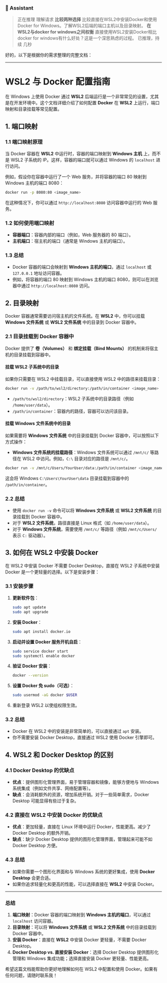 ### 🤖 Assistant



>正在推理
理解请求
**比较两种选择**
比较直接在WSL2中安装Docker和使用Docker for Windows。了解WSL2后端的端口主机以及目录映射。
**在WSL2与docker for windows之间权衡**
直接使用WSL2安装Docker相比docker for windows有什么好处？这是一个深思熟虑的过程。
已推理，持续 几秒

好的，以下是根据你的需求整理的完整文档：

---

# **WSL2 与 Docker 配置指南**

在 Windows 上使用 Docker 通过 **WSL2** 后端运行是一个非常常见的设置，尤其是在开发环境中。这个文档详细介绍了如何配置 **Docker** 在 **WSL2** 上运行，端口映射和目录挂载等常见配置。

## **1. 端口映射**

### 1.1 **端口映射原理**

当 Docker 容器在 **WSL2** 中运行时，容器的端口映射到 **Windows 主机** 上，而不是 WSL2 子系统的 IP。这样，容器的端口就可以通过 Windows 的 `localhost` 进行访问。

例如，假设你在容器中运行了一个 Web 服务，并将容器的端口 80 映射到 Windows 主机的端口 8080：

```bash
docker run -p 8080:80 <image_name>
```

在这种情况下，你可以通过 `http://localhost:8080` 访问容器中运行的 Web 服务。

### 1.2 **如何使用端口映射**

- **容器端口**：容器内部的端口（例如，Web 服务器的 80 端口）。
- **主机端口**：宿主机的端口（通常是 Windows 主机的端口）。

### 1.3 **总结**
- Docker 容器的端口会映射到 **Windows 主机的端口**，通过 `localhost` 或 `127.0.0.1` 地址访问容器。
- 例如，将容器的端口 80 映射到 Windows 主机的端口 8080，则可以在浏览器中通过 `http://localhost:8080` 访问。

## **2. 目录映射**

Docker 容器通常需要访问宿主机的文件系统。在 **WSL2** 中，你可以挂载 **Windows 文件系统** 或 **WSL2 文件系统** 中的目录到 Docker 容器中。

### 2.1 **目录挂载到 Docker 容器中**

Docker 提供了 **卷（Volumes）** 和 **绑定挂载（Bind Mounts）** 的机制来将宿主机的目录挂载到容器中。

#### **挂载 WSL2 子系统中的目录**
如果你只需要在 WSL2 中挂载目录，可以直接使用 WSL2 中的路径来挂载目录：

```bash
docker run -v /path/to/wsl2/directory:/path/in/container <image_name>
```

- `/path/to/wsl2/directory`：WSL2 子系统中的目录路径（例如 `/home/user/data`）。
- `/path/in/container`：容器内的路径，容器可以访问该目录。

#### **挂载 Windows 文件系统中的目录**
如果需要将 **Windows 文件系统** 中的目录挂载到 Docker 容器中，可以按照以下方式操作：

- **Windows 文件系统的挂载路径**：Windows 文件系统可以通过 `/mnt/c/` 等路径在 WSL2 中访问。例如，`C:\` 目录对应的路径是 `/mnt/c/`。

```bash
docker run -v /mnt/c/Users/YourUser/data:/path/in/container <image_name>
```

这会将 Windows `C:\Users\YourUser\data` 目录挂载到容器中的 `/path/in/container`。

### 2.2 **总结**
- 使用 `docker run -v` 命令可以将 **Windows 文件系统** 或 **WSL2 文件系统** 的目录挂载到 Docker 容器中。
- 对于 **WSL2 文件系统**，路径直接是 Linux 格式（如 `/home/user/data`）。
- 对于 **Windows 文件系统**，需要使用 `/mnt/c/` 等路径（例如 `/mnt/c/Users/` 表示 `C:` 驱动器）。

## **3. 如何在 WSL2 中安装 Docker**

在 WSL2 中安装 Docker 不需要 Docker Desktop，直接在 WSL2 子系统中安装 Docker 是一个更轻量的选择。以下是安装步骤：

### 3.1 **安装步骤**

1. **更新软件包**：
   ```bash
   sudo apt update
   sudo apt upgrade
   ```

2. **安装 Docker**：
   ```bash
   sudo apt install docker.io
   ```

3. **启动并设置 Docker 服务开机自启**：
   ```bash
   sudo service docker start
   sudo systemctl enable docker
   ```

4. **验证 Docker 安装**：
   ```bash
   docker --version
   ```

5. **设置 Docker 免 sudo（可选）**：
   ```bash
   sudo usermod -aG docker $USER
   ```

6. 重新登录 WSL2 以使组权限生效。

### 3.2 **总结**
- Docker 在 WSL2 中的安装是非常简单的，可以直接通过 `apt` 安装。
- 你不需要安装 Docker Desktop，直接通过 WSL2 使用 Docker 引擎即可。

## **4. WSL2 和 Docker Desktop 的区别**

### 4.1 **Docker Desktop 的优缺点**
- **优点**：提供图形化管理界面，易于管理容器和镜像，能够方便地与 Windows 系统集成（例如文件共享、网络配置等）。
- **缺点**：会消耗额外的资源，增加系统开销。对于一些简单需求，Docker Desktop 可能显得有些过于复杂。

### 4.2 **直接在 WSL2 中安装 Docker 的优缺点**
- **优点**：更加轻量，直接在 Linux 环境中运行 Docker，性能更高。减少了 Docker Desktop 的额外开销。
- **缺点**：缺少 Docker Desktop 提供的图形化管理界面，管理起来可能不如 Docker Desktop 方便。

### 4.3 **总结**
- 如果你需要一个图形化界面和与 Windows 系统的更好集成，使用 **Docker Desktop** 会更合适。
- 如果你追求轻量化和更高的性能，可以选择直接在 **WSL2** 中安装 Docker。

---

### **总结**

1. **端口映射**：Docker 容器的端口映射到 **Windows 主机的端口**，可以通过 `localhost` 访问容器。
2. **目录映射**：可以将 **Windows 文件系统** 或 **WSL2 文件系统** 中的目录挂载到 Docker 容器中。
3. **安装 Docker**：直接在 **WSL2** 中安装 Docker 更轻量，不需要 Docker Desktop。
4. **Docker Desktop vs. 直接安装 Docker**：选择 Docker Desktop 提供图形化管理和 Windows 集成功能；选择直接安装 Docker 更轻量、性能更高。

希望这篇文档能帮助你更好地理解如何在 WSL2 中配置和使用 Docker。如果有任何问题，请随时联系我！

